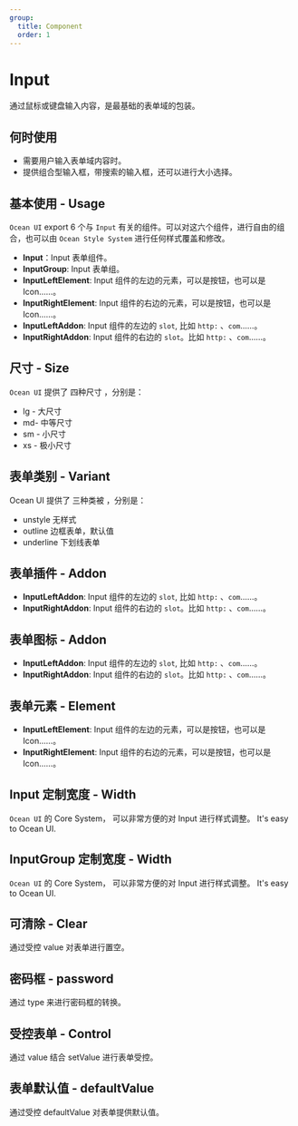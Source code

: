 ```yaml
---
group:
  title: Component
  order: 1
---
```


# Input

通过鼠标或键盘输入内容，是最基础的表单域的包装。

## 何时使用

- 需要用户输入表单域内容时。
- 提供组合型输入框，带搜索的输入框，还可以进行大小选择。

## 基本使用 - Usage

`Ocean UI` export 6 个与 `Input` 有关的组件。可以对这六个组件，进行自由的组合，也可以由 `Ocean Style System` 进行任何样式覆盖和修改。

- **Input**：Input 表单组件。
- **InputGroup**: Input 表单组。
- **InputLeftElement**: Input 组件的左边的元素，可以是按钮，也可以是 Icon……。
- **InputRightElement**: Input 组件的右边的元素，可以是按钮，也可以是 Icon……。
- **InputLeftAddon**: Input 组件的左边的 `slot`, 比如 `http:` 、`com`……。
- **InputRightAddon**: Input 组件的右边的 `slot`。比如 `http:` 、`com`……。

<code src="./document/basic.tsx"></code>

## 尺寸 - Size

`Ocean UI` 提供了 四种尺寸 ，分别是：

- lg - 大尺寸
- md- 中等尺寸
- sm - 小尺寸
- xs - 极小尺寸

<code src="./document/size.tsx"></code>

## 表单类别 - Variant

Ocean UI 提供了 三种类被 ，分别是：

- unstyle 无样式
- outline 边框表单，默认值
- underline 下划线表单

<code src="./document/type.tsx"></code>

## 表单插件 - Addon

- **InputLeftAddon**: Input 组件的左边的 `slot`, 比如 `http:` 、`com`……。
- **InputRightAddon**: Input 组件的右边的 `slot`。比如 `http:` 、`com`……。

<code src="./document/groupAddon.tsx"></code>

## 表单图标 - Addon

- **InputLeftAddon**: Input 组件的左边的 `slot`, 比如 `http:` 、`com`……。
- **InputRightAddon**: Input 组件的右边的 `slot`。比如 `http:` 、`com`……。

<code src="./document/groupIcon.tsx"></code>

## 表单元素 - Element

- **InputLeftElement**: Input 组件的左边的元素，可以是按钮，也可以是 Icon……。
- **InputRightElement**: Input 组件的右边的元素，可以是按钮，也可以是 Icon……。

<code src="./document/groupElement.tsx"></code>

## Input 定制宽度 - Width

`Ocean UI` 的 Core System， 可以非常方便的对 Input 进行样式调整。 It's easy to Ocean UI.

<code src="./document/width.tsx"></code>

## InputGroup 定制宽度 - Width

`Ocean UI` 的 Core System， 可以非常方便的对 Input 进行样式调整。 It's easy to Ocean UI.

<code src="./document/groupWidth.tsx"></code>

## 可清除 - Clear

通过受控 value 对表单进行置空。
<code src="./document/clear.tsx"></code>

## 密码框 - password

通过 type 来进行密码框的转换。
<code src="./document/password.tsx"></code>

## 受控表单 - Control

通过 value 结合 setValue 进行表单受控。
<code src="./document/control.tsx"></code>

## 表单默认值 - defaultValue

通过受控 defaultValue 对表单提供默认值。
<code src="./document/defaultValue.tsx"></code>
